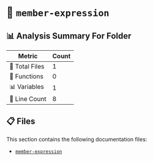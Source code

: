 # 📁 `member-expression`

## 📊 Analysis Summary For Folder

| Metric | Count |
|--------|-------|
| 📁 Total Files | 1 |
| 🔧 Functions | 0 |
| 📊 Variables | 1 |
| 🔢 Line Count | 8 |


## 📋 Files

This section contains the following documentation files:

- [`member-expression`](./member-expression.md)